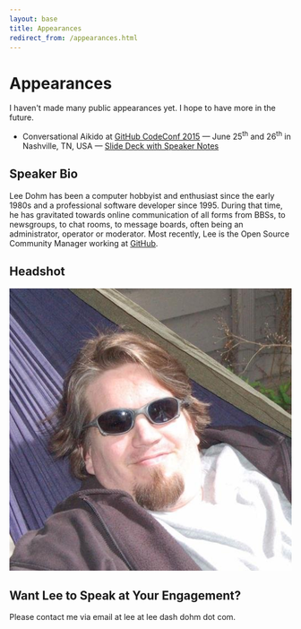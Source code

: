 ```yaml
---
layout: base
title: Appearances
redirect_from: /appearances.html
---
```


# Appearances

I haven't made many public appearances yet. I hope to have more in the future.

* Conversational Aikido at [GitHub CodeConf 2015](http://codeconf.com/) &mdash; June 25<sup>th</sup> and 26<sup>th</sup> in Nashville, TN, USA &mdash; [Slide Deck with Speaker Notes](https://speakerdeck.com/leedohm/conversational-aikido-1)

## Speaker Bio

Lee Dohm has been a computer hobbyist and enthusiast since the early 1980s and a professional software developer since 1995. During that time, he has gravitated towards online communication of all forms from BBSs, to newsgroups, to chat rooms, to message boards, often being an administrator, operator or moderator. Most recently, Lee is the Open Source Community Manager working at [GitHub](https://github.com).

## Headshot

![Lee Dohm](/images/lee-dohm-small.jpg "Lee Dohm")

## Want Lee to Speak at Your Engagement?

Please contact me via email at lee at lee dash dohm dot com.
